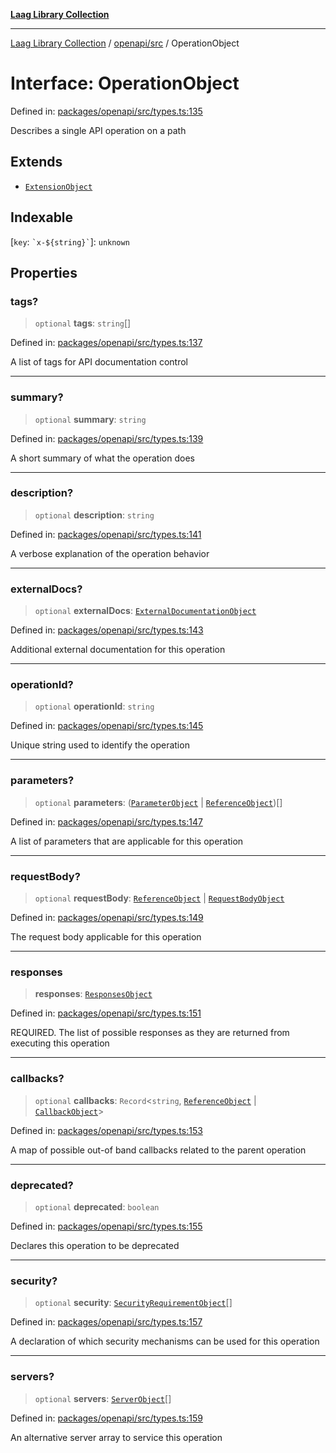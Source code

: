 [**Laag Library Collection**](../../../README.md)

***

[Laag Library Collection](../../../modules.md) / [openapi/src](../README.md) / OperationObject

# Interface: OperationObject

Defined in: [packages/openapi/src/types.ts:135](https://github.com/bschwarz/laag/blob/fbbd59f53b1467155cca720fc2d13c5cf1b8ba8f/packages/openapi/src/types.ts#L135)

Describes a single API operation on a path

## Extends

- [`ExtensionObject`](../../../@laag/core/interfaces/ExtensionObject.md)

## Indexable

\[`key`: `` `x-${string}` ``\]: `unknown`

## Properties

### tags?

> `optional` **tags**: `string`[]

Defined in: [packages/openapi/src/types.ts:137](https://github.com/bschwarz/laag/blob/fbbd59f53b1467155cca720fc2d13c5cf1b8ba8f/packages/openapi/src/types.ts#L137)

A list of tags for API documentation control

***

### summary?

> `optional` **summary**: `string`

Defined in: [packages/openapi/src/types.ts:139](https://github.com/bschwarz/laag/blob/fbbd59f53b1467155cca720fc2d13c5cf1b8ba8f/packages/openapi/src/types.ts#L139)

A short summary of what the operation does

***

### description?

> `optional` **description**: `string`

Defined in: [packages/openapi/src/types.ts:141](https://github.com/bschwarz/laag/blob/fbbd59f53b1467155cca720fc2d13c5cf1b8ba8f/packages/openapi/src/types.ts#L141)

A verbose explanation of the operation behavior

***

### externalDocs?

> `optional` **externalDocs**: [`ExternalDocumentationObject`](ExternalDocumentationObject.md)

Defined in: [packages/openapi/src/types.ts:143](https://github.com/bschwarz/laag/blob/fbbd59f53b1467155cca720fc2d13c5cf1b8ba8f/packages/openapi/src/types.ts#L143)

Additional external documentation for this operation

***

### operationId?

> `optional` **operationId**: `string`

Defined in: [packages/openapi/src/types.ts:145](https://github.com/bschwarz/laag/blob/fbbd59f53b1467155cca720fc2d13c5cf1b8ba8f/packages/openapi/src/types.ts#L145)

Unique string used to identify the operation

***

### parameters?

> `optional` **parameters**: ([`ParameterObject`](ParameterObject.md) \| [`ReferenceObject`](ReferenceObject.md))[]

Defined in: [packages/openapi/src/types.ts:147](https://github.com/bschwarz/laag/blob/fbbd59f53b1467155cca720fc2d13c5cf1b8ba8f/packages/openapi/src/types.ts#L147)

A list of parameters that are applicable for this operation

***

### requestBody?

> `optional` **requestBody**: [`ReferenceObject`](ReferenceObject.md) \| [`RequestBodyObject`](RequestBodyObject.md)

Defined in: [packages/openapi/src/types.ts:149](https://github.com/bschwarz/laag/blob/fbbd59f53b1467155cca720fc2d13c5cf1b8ba8f/packages/openapi/src/types.ts#L149)

The request body applicable for this operation

***

### responses

> **responses**: [`ResponsesObject`](ResponsesObject.md)

Defined in: [packages/openapi/src/types.ts:151](https://github.com/bschwarz/laag/blob/fbbd59f53b1467155cca720fc2d13c5cf1b8ba8f/packages/openapi/src/types.ts#L151)

REQUIRED. The list of possible responses as they are returned from executing this operation

***

### callbacks?

> `optional` **callbacks**: `Record`\<`string`, [`ReferenceObject`](ReferenceObject.md) \| [`CallbackObject`](../type-aliases/CallbackObject.md)\>

Defined in: [packages/openapi/src/types.ts:153](https://github.com/bschwarz/laag/blob/fbbd59f53b1467155cca720fc2d13c5cf1b8ba8f/packages/openapi/src/types.ts#L153)

A map of possible out-of band callbacks related to the parent operation

***

### deprecated?

> `optional` **deprecated**: `boolean`

Defined in: [packages/openapi/src/types.ts:155](https://github.com/bschwarz/laag/blob/fbbd59f53b1467155cca720fc2d13c5cf1b8ba8f/packages/openapi/src/types.ts#L155)

Declares this operation to be deprecated

***

### security?

> `optional` **security**: [`SecurityRequirementObject`](SecurityRequirementObject.md)[]

Defined in: [packages/openapi/src/types.ts:157](https://github.com/bschwarz/laag/blob/fbbd59f53b1467155cca720fc2d13c5cf1b8ba8f/packages/openapi/src/types.ts#L157)

A declaration of which security mechanisms can be used for this operation

***

### servers?

> `optional` **servers**: [`ServerObject`](ServerObject.md)[]

Defined in: [packages/openapi/src/types.ts:159](https://github.com/bschwarz/laag/blob/fbbd59f53b1467155cca720fc2d13c5cf1b8ba8f/packages/openapi/src/types.ts#L159)

An alternative server array to service this operation
